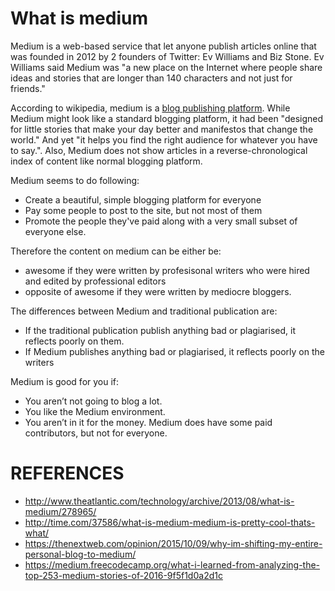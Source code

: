 # What is medium
Medium is a web-based service that let anyone publish articles online that was founded in 2012 by 2 founders of Twitter: Ev Williams and Biz Stone. Ev Williams said Medium was "a new place on the Internet where people share ideas and stories that are longer than 140 characters and not just for friends."

According to wikipedia, medium is a [blog publishing platform](https://en.wikipedia.org/wiki/Medium_(publishing_platform)). While Medium might look like a standard blogging platform, it had been "designed for little stories that make your day better and manifestos that change the world." And yet "it helps you find the right audience for whatever you have to say.". Also, Medium does not show articles in a reverse-chronological index of content like normal blogging platform.

Medium seems to do following:
* Create a beautiful, simple blogging platform for everyone
* Pay some people to post to the site, but not most of them
* Promote the people they've paid along with a very small subset of everyone else.

Therefore the content on medium can be either be:
* awesome if they were written by profesisonal writers who were hired and edited by professional editors
* opposite of awesome if they were written by mediocre bloggers.

The differences between Medium and traditional publication are:
* If the traditional publication publish anything bad or plagiarised, it reflects poorly on them.
* If Medium publishes anything bad or plagiarised, it reflects poorly on the writers

Medium is good for you if:
* You aren’t not going to blog a lot.
* You like the Medium environment.
* You aren’t in it for the money. Medium does have some paid contributors, but not for everyone.


# REFERENCES
* http://www.theatlantic.com/technology/archive/2013/08/what-is-medium/278965/
* http://time.com/37586/what-is-medium-medium-is-pretty-cool-thats-what/
* https://thenextweb.com/opinion/2015/10/09/why-im-shifting-my-entire-personal-blog-to-medium/
* https://medium.freecodecamp.org/what-i-learned-from-analyzing-the-top-253-medium-stories-of-2016-9f5f1d0a2d1c

